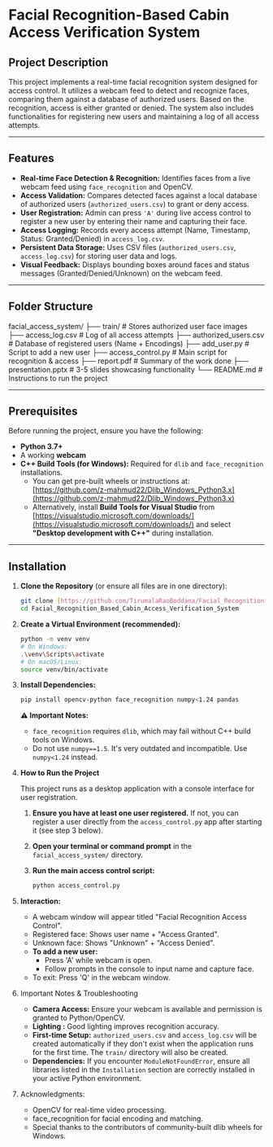 # Facial Recognition-Based Cabin Access Verification System

## Project Description

This project implements a real-time facial recognition system designed for access control. It utilizes a webcam feed to detect and recognize faces, comparing them against a database of authorized users. Based on the recognition, access is either granted or denied. The system also includes functionalities for registering new users and maintaining a log of all access attempts.

---

## Features

- **Real-time Face Detection & Recognition:** Identifies faces from a live webcam feed using `face_recognition` and OpenCV.
- **Access Validation:** Compares detected faces against a local database of authorized users (`authorized_users.csv`) to grant or deny access.
- **User Registration:** Admin can press `'A'` during live access control to register a new user by entering their name and capturing their face.
- **Access Logging:** Records every access attempt (Name, Timestamp, Status: Granted/Denied) in `access_log.csv`.
- **Persistent Data Storage:** Uses CSV files (`authorized_users.csv`, `access_log.csv`) for storing user data and logs.
- **Visual Feedback:** Displays bounding boxes around faces and status messages (Granted/Denied/Unknown) on the webcam feed.

---

## Folder Structure

facial_access_system/
├── train/                    # Stores authorized user face images
├── access_log.csv            # Log of all access attempts
├── authorized_users.csv      # Database of registered users (Name + Encodings)
├── add_user.py               # Script to add a new user
├── access_control.py         # Main script for recognition & access
├── report.pdf                # Summary of the work done
├── presentation.pptx         # 3-5 slides showcasing functionality
└── README.md                 # Instructions to run the project

---

## Prerequisites

Before running the project, ensure you have the following:

- **Python 3.7+**
- A working **webcam**
- **C++ Build Tools (for Windows):** Required for `dlib` and `face_recognition` installations.
  - You can get pre-built wheels or instructions at:
    [https://github.com/z-mahmud22/Dlib_Windows_Python3.x](https://github.com/z-mahmud22/Dlib_Windows_Python3.x)
  - Alternatively, install **Build Tools for Visual Studio** from
    [https://visualstudio.microsoft.com/downloads/](https://visualstudio.microsoft.com/downloads/)
    and select **"Desktop development with C++"** during installation.

---

## Installation

1.  **Clone the Repository** (or ensure all files are in one directory):
    ```bash
    git clone [https://github.com/TirumalaRaoBoddana/Facial_Recognition_Based_Cabin_Access_Verification_System](https://github.com/TirumalaRaoBoddana/Facial_Recognition_Based_Cabin_Access_Verification_System)
    cd Facial_Recognition_Based_Cabin_Access_Verification_System
    ```
2.  **Create a Virtual Environment (recommended):**
    ```bash
    python -m venv venv
    # On Windows:
    .\venv\Scripts\activate
    # On macOS/Linux:
    source venv/bin/activate
    ```
3.  **Install Dependencies:**
    ```bash
    pip install opencv-python face_recognition numpy<1.24 pandas
    ```
    **⚠️ Important Notes:**
    * `face_recognition` requires `dlib`, which may fail without C++ build tools on Windows.
    * Do not use `numpy==1.5`. It's very outdated and incompatible. Use `numpy<1.24` instead.

4.  **How to Run the Project**

    This project runs as a desktop application with a console interface for user registration.

    1.  **Ensure you have at least one user registered.** If not, you can register a user directly from the `access_control.py` app after starting it (see step 3 below).

    2.  **Open your terminal or command prompt** in the `facial_access_system/` directory.

    3.  **Run the main access control script:**

        ```bash
        python access_control.py
        ```

5.  **Interaction:**
    * A webcam window will appear titled "Facial Recognition Access Control".
    * Registered face: Shows user name + "Access Granted".
    * Unknown face: Shows "Unknown" + "Access Denied".
    * **To add a new user:**
        * Press 'A' while webcam is open.
        * Follow prompts in the console to input name and capture face.
    * To exit: Press 'Q' in the webcam window.

6. Important Notes & Troubleshooting
    * **Camera Access:** Ensure your webcam is available and permission is granted to Python/OpenCV.
    * **Lighting :** Good lighting improves recognition accuracy.
    * **First-time Setup:** `authorized_users.csv` and `access_log.csv` will be created automatically if they don't exist when the application runs for the first time. The `train/` directory will also be created.
    * **Dependencies:** If you encounter `ModuleNotFoundError`, ensure all libraries listed in the `Installation` section are correctly installed in your active Python environment.
7. Acknowledgments:
    * OpenCV for real-time video processing.
    * face_recognition for facial encoding and matching.
    * Special thanks to the contributors of community-built dlib wheels for Windows.